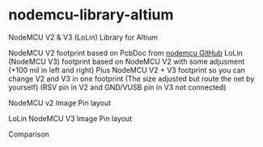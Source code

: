 # nodemcu-library-altium
NodeMCU V2 &amp; V3 (LoLin) Library for Altium

NodeMCU V2 footprint based on PcbDoc from [nodemcu GitHub](https://github.com/nodemcu/nodemcu-devkit-v1.0)
LoLin (NodeMCU V3) footprint based on NodeMCU V2 with some adjusment (+100 mil in left and right)
Plus NodeMCU V2 + V3 footprint so you can change V2 and V3 in one footprint (The size adjusted but route the net by yourself) (RSV pin in V2 and GND/VUSB pin in V3 not connected)

NodeMCU v2
Image
Pin layout

LoLin NodeMCU V3
Image
Pin layout

Comparison

